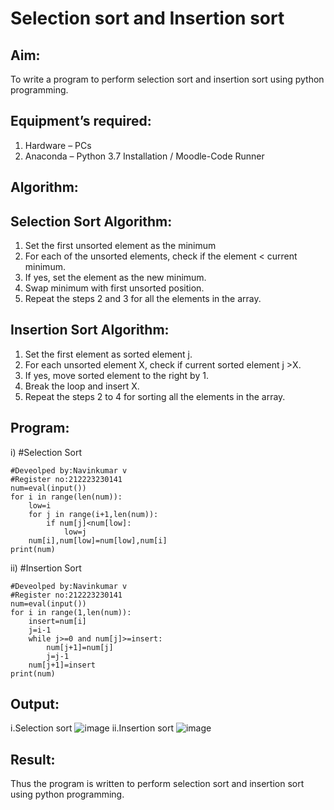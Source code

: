 # Selection sort and Insertion sort
## Aim:
To write a program to perform selection sort and insertion sort using python programming.
## Equipment’s required:
1.	Hardware – PCs
2.	Anaconda – Python 3.7 Installation / Moodle-Code Runner
## Algorithm:
## Selection Sort Algorithm:
1.	Set the first unsorted element as the minimum
2.	For each of the unsorted elements, check if the element < current minimum.
3.	If yes, set the element as the new minimum.
4.	Swap minimum with first unsorted position.
5.	Repeat the steps 2 and 3 for all the elements in the array.
## Insertion Sort Algorithm:
1.	Set the first element as sorted element j.
2.	For each unsorted element X, check if current sorted element j >X.
3.	If yes, move sorted element to the right by 1.
4.	Break the loop and insert X.
5.	Repeat the steps 2 to 4 for sorting all the elements in the array.
## Program:
i)	#Selection Sort
```
#Deveolped by:Navinkumar v
#Register no:212223230141
num=eval(input())
for i in range(len(num)):
    low=i
    for j in range(i+1,len(num)):
        if num[j]<num[low]:
            low=j
    num[i],num[low]=num[low],num[i]
print(num)
```
ii)	#Insertion Sort
```
#Deveolped by:Navinkumar v
#Register no:212223230141
num=eval(input())
for i in range(1,len(num)):
    insert=num[i]
    j=i-1
    while j>=0 and num[j]>=insert:
        num[j+1]=num[j]
        j=j-1
    num[j+1]=insert
print(num)
```
## Output:
i.Selection sort
![image](https://github.com/navinofficial/Sorting-Algorithms/assets/151710204/fbb71e91-d83e-4cd8-9ce9-91940ea52cf4)
ii.Insertion sort
![image](https://github.com/navinofficial/Sorting-Algorithms/assets/151710204/7b910880-8a72-4769-9cf0-024000bfb50e)
## Result:
Thus the program is written to perform selection sort and insertion sort using python programming.
